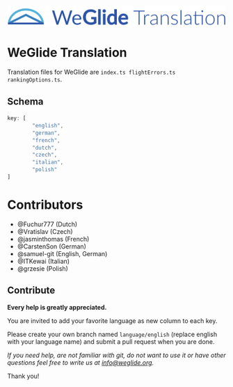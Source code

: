 ![WeGlide translation logo](./logo.png)

# WeGlide Translation
Translation files for WeGlide are ``index.ts flightErrors.ts rankingOptions.ts``.

## Schema
```typescript
key: [
        "english",
        "german",
        "french",
        "dutch",
        "czech",
        "italian",
        "polish"
]
```

# Contributors
* @Fuchur777 (Dutch)
* @Vratislav (Czech)
* @jasminthomas (French)
* @CarstenSon (German)
* @samuel-git (English, German)
* @ITKewai (Italian)
* @grzesie (Polish)

## Contribute
**Every help is greatly appreciated.**

You are invited to add your favorite language as new column to each key.

Please create your own branch named ``language/english`` (replace english with your language name) and submit a pull request when you are done.

*If you need help, are not familiar with git, do not want to use it or have other questions feel free to write us at info@weglide.org.*

Thank you!
